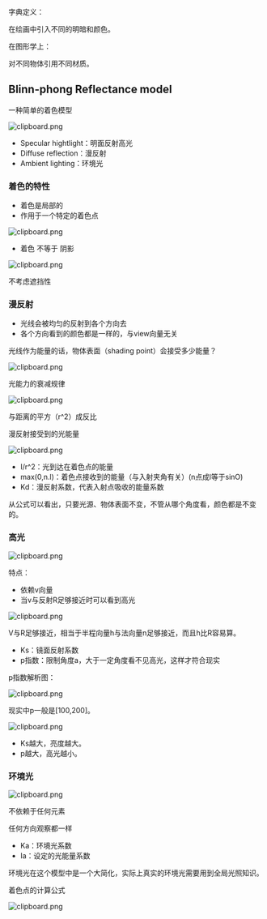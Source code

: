 字典定义：

在绘画中引入不同的明暗和颜色。

在图形学上：

对不同物体引用不同材质。

## Blinn-phong Reflectance model

一种简单的着色模型

![clipboard.png](media/1d81c4cecb44af8ae9ffb4335de6fbe9.png)

-   Specular hightlight：明面反射高光
-   Diffuse reflection：漫反射
-   Ambient lighting：环境光

### 着色的特性

-   着色是局部的
-   作用于一个特定的着色点

![clipboard.png](media/af3ce5a35badb55b970f19f02dbba2e0.png)

-   着色 不等于 阴影

![clipboard.png](media/d84a60a46c247a0cdbd9f6bc11ab9bdc.png)

不考虑遮挡性

### 漫反射

-   光线会被均匀的反射到各个方向去
-   各个方向看到的颜色都是一样的，与view向量无关

光线作为能量的话，物体表面（shading point）会接受多少能量？

![clipboard.png](media/88c785e5901359f770736aa3fcde4b08.png)

光能力的衰减规律

![clipboard.png](media/5b4ab7e664b48c4fc18b8a3278590160.png)

与距离的平方（r\^2）成反比

漫反射接受到的光能量

![clipboard.png](media/30c332c8ed29a62e58882398f70e333b.png)

-   I/r\^2：光到达在着色点的能量
-   max(0,n.l)：着色点接收到的能量（与入射夹角有关）(n点成l等于sinO)
-   Kd：漫反射系数，代表入射点吸收的能量系数

从公式可以看出，只要光源、物体表面不变，不管从哪个角度看，颜色都是不变的。

### 高光

![clipboard.png](media/83e1faed18899ded33cb6aa2bed5313e.png)

特点：

-   依赖v向量
-   当v与反射R足够接近时可以看到高光

![clipboard.png](media/8f522c36c8bdde62ef4c982e1c4498fd.png)

V与R足够接近，相当于半程向量h与法向量n足够接近，而且h比R容易算。

-   Ks：镜面反射系数
-   p指数：限制角度a，大于一定角度看不见高光，这样才符合现实

p指数解析图：

![clipboard.png](media/d1f0af65cf6192425f7b0ddf6b2b3cdf.png)

现实中p一般是[100,200]。

![clipboard.png](media/e9874c540083e32e4dc69173c0ae5802.png)

-   Ks越大，亮度越大。
-   p越大，高光越小。

### 环境光

![clipboard.png](media/94638d46e60dfac52baabd1de1a352c1.png)

不依赖于任何元素

任何方向观察都一样

-   Ka：环境光系数
-   Ia：设定的光能量系数

环境光在这个模型中是一个大简化，实际上真实的环境光需要用到全局光照知识。

着色点的计算公式

![clipboard.png](media/44d54ce084538ed85ee5c36a11c87a18.png)

